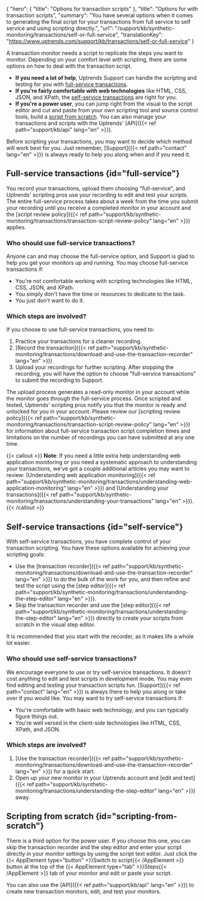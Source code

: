 {
  "hero": {
    "title": "Options for transaction scripts"
  },
  "title": "Options for with transaction scripts",
  "summary": "You have several options when it comes to generating the final script for your transactions from full service to self service and using scripting directly.",
  "url": "/support/kb/synthetic-monitoring/transactions/self-or-full-service",
  "translationKey": "https://www.uptrends.com/support/kb/transactions/self-or-full-service"
}

A transaction monitor needs a script to replicate the steps you want to monitor. Depending on your comfort level with scripting, there are some options on how to deal with the transaction script.

- **If you need a lot of help**, Uptrends Support can handle the scripting and testing for you with [full-service transactions](#full-service).
-   **If you're fairly comfortable with web technologies** like HTML, CSS, JSON, and XPath, the [self-service transactions](#self-service) are right for you.
-   **If you're a power user**, you can jump right from the visual to the script editor and cut and paste from your own scripting tool and source control tools, build a [script from scratch](#script-from-scratch). You can also manage your transactions and scripts with the Uptrends' [API]({{< ref path="support/kb/api" lang="en" >}}).

Before scripting your transactions, you may want to decide which method will work best for you. Just remember, [Support]({{< ref path="contact" lang="en" >}}) is always ready to help you along when and if you need it.

## Full-service transactions {id="full-service"}

You record your transactions, upload them choosing "full-service", and Uptrends' scripting pros use your recording to edit and test your scripts. The entire full-service process takes about a week from the time you submit your recording until you receive a completed monitor in your account and the [script review policy]({{< ref path="support/kb/synthetic-monitoring/transactions/transaction-script-review-policy" lang="en" >}}) applies.

### Who should use full-service transactions?

Anyone can and may choose the full-service option, and Support is glad to help you get your monitors up and running. You may choose full-service transactions if:

-   You're not comfortable working with scripting technologies like HTML, CSS, JSON, and XPath.
-   You simply don't have the time or resources to dedicate to the task.
-   You just don't want to do it.

### Which steps are involved?

If you choose to use full-service transactions, you need to:

1.  Practice your transactions for a cleaner recording.
2.  [Record the transaction]({{< ref path="support/kb/synthetic-monitoring/transactions/download-and-use-the-transaction-recorder" lang="en" >}})
3.  Upload your recordings for further scripting. After stopping the recording, you will have the option to choose "full-service transactions" to submit the recording to Support.

The upload process generates a read-only monitor in your account while the monitor goes through the full-service process. Once scripted and tested, Uptrends' scripting pros notify you that the monitor is ready and unlocked for you in your account. Please review our [scripting review policy]({{< ref path="support/kb/synthetic-monitoring/transactions/transaction-script-review-policy" lang="en" >}}) for information about full-service transaction script completion times and limitations on the number of recordings you can have submitted at any one time.

{{< callout >}}
**Note**: If you need a little extra help understanding web application monitoring or you need a systematic approach to understanding your transactions, we've got a couple additional articles you may want to review: [Understanding web application monitoring]({{< ref path="support/kb/synthetic-monitoring/transactions/understanding-web-application-monitoring" lang="en" >}}) and [Understanding your transactions]({{< ref path="support/kb/synthetic-monitoring/transactions/understanding-your-transactions" lang="en" >}}).
{{< /callout >}}

## Self-service transactions {id="self-service"}

With self-service transactions, you have complete control of your transaction scripting. You have these options available for achieving your scripting goals:

- Use the [transaction recorder]({{< ref path="support/kb/synthetic-monitoring/transactions/download-and-use-the-transaction-recorder" lang="en" >}}) to do the bulk of the work for you, and then refine and test the script using the [step editor]({{< ref path="support/kb/synthetic-monitoring/transactions/understanding-the-step-editor" lang="en" >}}).
- Skip the transaction recorder and use the [step editor]({{< ref path="support/kb/synthetic-monitoring/transactions/understanding-the-step-editor" lang="en" >}}) directly to create your scripts from scratch in the visual step editor.

It is recommended that you start with the recorder, as it makes life a whole lot easier.

### Who should use self-service transactions?

We encourage everyone to use or try self-service transactions. It doesn't cost anything to edit and test scripts in development mode. You may even find editing and testing your transaction scripts fun. [Support]({{< ref path="contact" lang="en" >}}) is always there to help you along or take over if you would like. You may want to try self-service transactions if:

- You're comfortable with basic web technology, and you can typically figure things out.
- You're well versed in the client-side technologies like HTML, CSS, XPath, and JSON.

### Which steps are involved?

1. [Use the transaction recorder]({{< ref path="support/kb/synthetic-monitoring/transactions/download-and-use-the-transaction-recorder" lang="en" >}}) for a quick start.
2.  Open up your new monitor in your Uptrends account and [edit and test]({{< ref path="support/kb/synthetic-monitoring/transactions/understanding-the-step-editor" lang="en" >}}) away.

## Scripting from scratch {id="scripting-from-scratch"}

There is a third option for the power user. If you choose this one, you can skip the transaction recorder and the step editor and enter your script directly in your monitor settings by using the script text editor. Just click the {{< AppElement type="button" >}}Switch to script{{< /AppElement >}} button at the top of the {{< AppElement type="tab" >}}Steps{{< /AppElement >}} tab of your monitor and edit or paste your script.

You can also use the [API]({{< ref path="support/kb/api" lang="en" >}}) to create new transaction monitors, edit, and test your monitors. 

